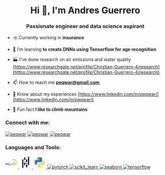 <h1 align="center">Hi 👋, I'm Andres Guerrero</h1>
<h3 align="center">Passionate engineer and data science aspirant</h3>

- ⛈️ Currently working in **insurance**

- 🌱 I’m learning **to create DNNs using Tensorflow for age recognition**

- 🏭 I've done research on air emissions and water quality [https://www.researchgate.net/profile/Christian-Guerrero-4/research](https://www.researchgate.net/profile/Christian-Guerrero-4/research)

- 📫 How to reach me **peqwar@gmail.com**

- 📄 Know about my experiences [https://www.linkedin.com/in/peqwar/](https://www.linkedin.com/in/peqwar/)

- 🗻 Fun fact **I like to climb mountains**

<h3 align="left">Connect with me:</h3>
<p align="left">
<a href="https://twitter.com/peqwar" target="blank"><img align="center" src="https://raw.githubusercontent.com/rahuldkjain/github-profile-readme-generator/master/src/images/icons/Social/twitter.svg" alt="peqwar" height="30" width="40" /></a>
<a href="https://linkedin.com/in/peqwar" target="blank"><img align="center" src="https://raw.githubusercontent.com/rahuldkjain/github-profile-readme-generator/master/src/images/icons/Social/linked-in-alt.svg" alt="peqwar" height="30" width="40" /></a>
<a href="https://instagram.com/peqwar" target="blank"><img align="center" src="https://raw.githubusercontent.com/rahuldkjain/github-profile-readme-generator/master/src/images/icons/Social/instagram.svg" alt="peqwar" height="30" width="40" /></a>
</p>

<h3 align="left">Languages and Tools:</h3>
<p align="left"> <a href="https://www.mysql.com/" target="_blank" rel="noreferrer"> <img src="https://raw.githubusercontent.com/devicons/devicon/master/icons/mysql/mysql-original-wordmark.svg" alt="mysql" width="40" height="40"/> </a> <a href="https://pandas.pydata.org/" target="_blank" rel="noreferrer"> <img src="https://raw.githubusercontent.com/devicons/devicon/2ae2a900d2f041da66e950e4d48052658d850630/icons/pandas/pandas-original.svg" alt="pandas" width="40" height="40"/> </a> <a href="https://www.python.org" target="_blank" rel="noreferrer"> <img src="https://raw.githubusercontent.com/devicons/devicon/master/icons/python/python-original.svg" alt="python" width="40" height="40"/> </a> <a href="https://pytorch.org/" target="_blank" rel="noreferrer"> <img src="https://www.vectorlogo.zone/logos/pytorch/pytorch-icon.svg" alt="pytorch" width="40" height="40"/> </a> <a href="https://scikit-learn.org/" target="_blank" rel="noreferrer"> <img src="https://upload.wikimedia.org/wikipedia/commons/0/05/Scikit_learn_logo_small.svg" alt="scikit_learn" width="40" height="40"/> </a> <a href="https://seaborn.pydata.org/" target="_blank" rel="noreferrer"> <img src="https://seaborn.pydata.org/_images/logo-mark-lightbg.svg" alt="seaborn" width="40" height="40"/> </a> <a href="https://www.tensorflow.org" target="_blank" rel="noreferrer"> <img src="https://www.vectorlogo.zone/logos/tensorflow/tensorflow-icon.svg" alt="tensorflow" width="40" height="40"/> </a> </p>
